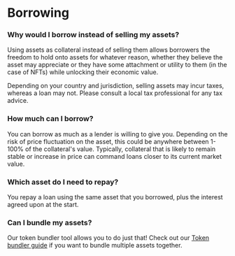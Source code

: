 # Borrowing

### Why would I borrow instead of selling my assets?&#x20;

Using assets as collateral instead of selling them allows borrowers the freedom to hold onto assets for whatever reason, whether they believe the asset may appreciate or they have some attachment or utility to them (in the case of NFTs) while unlocking their economic value.

Depending on your country and jurisdiction, selling assets may incur taxes, whereas a loan may not. Please consult a local tax professional for any tax advice.&#x20;

### How much can I borrow?&#x20;

You can borrow as much as a lender is willing to give you. Depending on the risk of price fluctuation on the asset, this could be anywhere between 1-100% of the collateral's value. Typically, collateral that is likely to remain stable or increase in price can command loans closer to its current market value.&#x20;

### Which asset do I need to repay?&#x20;

You repay a loan using the same asset that you borrowed, plus the interest agreed upon at the start.

### Can I bundle my assets?

Our token bundler tool allows you to do just that! Check out our [Token bundler guide](https://pwn.mirror.xyz/NciALcrSBBv\_vkIbVkgubQnkATI3UcnTQG6WZ3Bl\_YI) if you want to bundle multiple assets together.
